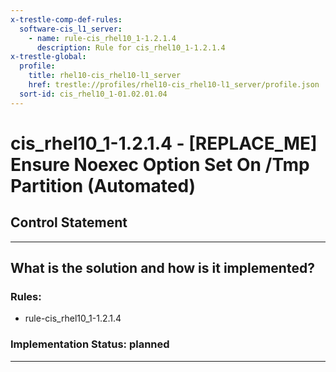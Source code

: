 ```yaml
---
x-trestle-comp-def-rules:
  software-cis_l1_server:
    - name: rule-cis_rhel10_1-1.2.1.4
      description: Rule for cis_rhel10_1-1.2.1.4
x-trestle-global:
  profile:
    title: rhel10-cis_rhel10-l1_server
    href: trestle://profiles/rhel10-cis_rhel10-l1_server/profile.json
  sort-id: cis_rhel10_1-01.02.01.04
---
```


# cis_rhel10_1-1.2.1.4 - \[REPLACE_ME\] Ensure Noexec Option Set On /Tmp Partition (Automated)

## Control Statement

______________________________________________________________________

## What is the solution and how is it implemented?

<!-- For implementation status enter one of: implemented, partial, planned, alternative, not-applicable -->

<!-- Note that the list of rules under ### Rules: is read-only and changes will not be captured after assembly to JSON -->

<!-- Add control implementation description here for control: cis_rhel10_1-1.2.1.4 -->

### Rules:

  - rule-cis_rhel10_1-1.2.1.4

### Implementation Status: planned

______________________________________________________________________
